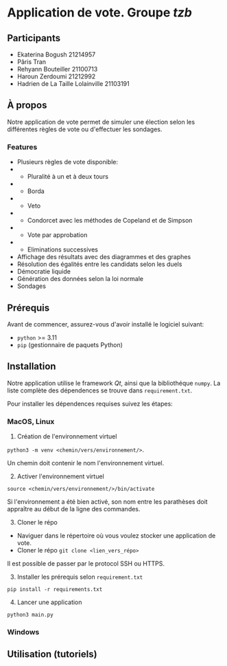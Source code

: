 # Application de vote. Groupe _tzb_

## Participants

- Ekaterina Bogush 21214957
- Pâris Tran
- Rehyann Bouteiller 21100713
- Haroun Zerdoumi 21212992
- Hadrien de La Taille Lolainville 21103191

## À propos

Notre application de vote permet de simuler une élection selon les différentes règles de vote ou d'effectuer les sondages.

### Features

- Plusieurs règles de vote disponible:
- - Pluralité à un et à deux tours
- - Borda
- - Veto
- - Condorcet avec les méthodes de Copeland et de Simpson
- - Vote par approbation
- - Eliminations successives
- Affichage des résultats avec des diagrammes et des graphes
- Résolution des égalités entre les candidats selon les duels
- Démocratie liquide
- Génération des données selon la loi normale
- Sondages

## Prérequis

Avant de commencer, assurez-vous d'avoir installé le logiciel suivant:

- `python` >= 3.11
- `pip` (gestionnaire de paquets Python)

## Installation

Notre application utilise le framework _Qt_, ainsi que la bibliothéque `numpy`. La liste complète des dépendences se trouve dans `requirement.txt`.

Pour installer les dépendences requises suivez les étapes:

### MacOS, Linux

1. Création de l'environnement virtuel

`python3 -m venv <chemin/vers/environnement/>`.

Un chemin doit contenir le nom l'environnement virtuel.

2. Activer l'environnement virtuel

`source <chemin/vers/environnement/>/bin/activate`

Si l'environnement a été bien activé, son nom entre les parathèses doit appraître au début de la ligne des commandes.

3. Cloner le répo

- Naviguer dans le répertoire où vous voulez stocker une application de vote.
- Cloner le répo `git clone <lien_vers_répo>`

Il est possible de passer par le protocol SSH ou HTTPS.

3. Installer les prérequis selon `requirement.txt`

`pip install -r requirements.txt`

4. Lancer une application

`python3 main.py`

### Windows

## Utilisation (tutoriels)
